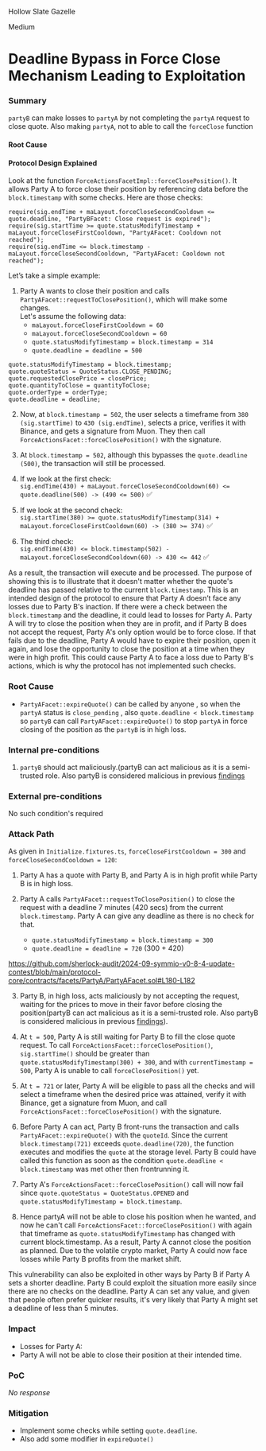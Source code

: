 Hollow Slate Gazelle

Medium

# Deadline Bypass in Force Close Mechanism Leading to Exploitation

### Summary

`partyB` can make losses to `partyA` by not completing the `partyA` request to close quote. Also making `partyA`, not to able to call the `forceClose` function

#### Root Cause

#### Protocol Design Explained
Look at the function `ForceActionsFacetImpl::forceClosePosition()`. It allows Party A to force close their position by referencing  data before the `block.timestamp` with some checks. Here are those checks:

```solidity
require(sig.endTime + maLayout.forceCloseSecondCooldown <= quote.deadline, "PartyBFacet: Close request is expired");
require(sig.startTime >= quote.statusModifyTimestamp + maLayout.forceCloseFirstCooldown, "PartyAFacet: Cooldown not reached");
require(sig.endTime <= block.timestamp - maLayout.forceCloseSecondCooldown, "PartyAFacet: Cooldown not reached");
```

Let’s take a simple example:

1. Party A wants to close their position and calls `PartyAFacet::requestToClosePosition()`, which will make some changes.  
   Let's assume the following data:  
   - `maLayout.forceCloseFirstCooldown = 60`  
   - `maLayout.forceCloseSecondCooldown = 60`  
   - `quote.statusModifyTimestamp = block.timestamp = 314`  
   - `quote.deadline = deadline = 500`

```solidity
quote.statusModifyTimestamp = block.timestamp;
quote.quoteStatus = QuoteStatus.CLOSE_PENDING;
quote.requestedClosePrice = closePrice;
quote.quantityToClose = quantityToClose;
quote.orderType = orderType;
quote.deadline = deadline;
```

2. Now, at `block.timestamp = 502`, the user selects a timeframe from `380 (sig.startTime)` to `430 (sig.endTime)`, selects a price, verifies it with Binance, and gets a signature from Muon. They then call `ForceActionsFacet::forceClosePosition()` with the signature.

3. At `block.timestamp = 502`, although this bypasses the `quote.deadline (500)`, the transaction will still be processed.

4. If we look at the first check:  
   `sig.endTime(430) + maLayout.forceCloseSecondCooldown(60) <= quote.deadline(500) -> (490 <= 500)` ✅

5. If we look at the second check:  
   `sig.startTime(380) >= quote.statusModifyTimestamp(314) + maLayout.forceCloseFirstCooldown(60) -> (380 >= 374)` ✅

6. The third check:  
   `sig.endTime(430) <= block.timestamp(502) - maLayout.forceCloseSecondCooldown(60) -> 430 <= 442` ✅

As a result, the transaction will execute and be processed. The purpose of showing this is to illustrate that it doesn't matter whether the quote's deadline has passed relative to the current `block.timestamp`. This is an intended design of the protocol to ensure that Party A doesn’t face any losses due to Party B's inaction. If there were a check between the `block.timestamp` and the deadline, it could lead to losses for Party A. Party A will try to close the position when they are in profit, and if Party B does not accept the request, Party A's only option would be to force close. If that fails due to the deadline, Party A would have to expire their position, open it again, and lose the opportunity to close the position at a time when they were in high profit. This could cause Party A to face a loss due to Party B's actions, which is why the protocol has not implemented such checks.

### Root Cause
* `PartyAFacet::expireQuote()` can be called by anyone , so when the `partyA` status is `close_pending` , also `quote.deadline < block.timestamp` so `partyB` can call `PartyAFacet::expireQuote()` to stop `partyA` in force closing of the position as the `partyB` is in high loss.

### Internal pre-conditions

1. `partyB` should act maliciously.(partyB can act malicious as it is a semi-trusted role. Also partyB is considered malicious in previous [findings](https://github.com/sherlock-audit/2023-08-symmetrical-judging/issues/41#issuecomment-1724285656)

### External pre-conditions

No such condition's required

### Attack Path

As given in `Initialize.fixtures.ts`, `forceCloseFirstCooldown = 300` and `forceCloseSecondCooldown = 120`:

1. Party A has a quote with Party B, and Party A is in high profit while Party B is in high loss.

2. Party A calls `PartyAFacet::requestToClosePosition()` to close the request with a deadline 7 minutes (420 secs) from the current `block.timestamp`. Party A can give any deadline as there is no check for that.  
   - `quote.statusModifyTimestamp = block.timestamp = 300`  
   - `quote.deadline = deadline = 720` (300 + 420)

https://github.com/sherlock-audit/2024-09-symmio-v0-8-4-update-contest/blob/main/protocol-core/contracts/facets/PartyA/PartyAFacet.sol#L180-L182

3. Party B, in high loss, acts maliciously by not accepting the request, waiting for the prices to move in their favor before closing the position(partyB can act malicious as it is a semi-trusted role. Also partyB is considered malicious in previous [findings](https://github.com/sherlock-audit/2023-08-symmetrical-judging/issues/41#issuecomment-1724285656)).

4. At `t = 500`, Party A is still waiting for Party B to fill the close quote request. To call `ForceActionsFacet::forceClosePosition()`, `sig.startTime()` should be greater than `quote.statusModifyTimestamp(300) + 300`, and with `currentTimestamp = 500`, Party A is unable to call `forceClosePosition()` yet.

5. At `t = 721` or later, Party A will be eligible to pass all the checks and will select a timeframe when the desired price was attained, verify it with Binance, get a signature from Muon, and call `ForceActionsFacet::forceClosePosition()` with the signature.

6. Before Party A can act, Party B front-runs the transaction and calls `PartyAFacet::expireQuote()` with the `quoteId`. Since the current `block.timestamp(721)` exceeds `quote.deadline(720)`, the function executes and modifies the `quote` at the storage level. Party B could have called this function as soon as the condition `quote.deadline < block.timestamp` was met other then frontrunning it.

7. Party A's `ForceActionsFacet::forceClosePosition()` call will now fail since `quote.quoteStatus = QuoteStatus.OPENED` and `quote.statusModifyTimestamp = block.timestamp`.

8. Hence partyA will not be able to close his position when he wanted, and now he can't call `ForceActionsFacet::forceClosePosition()` with again that timeframe as `quote.statusModifyTimestamp` has changed with current block.timestamp. As a result, Party A cannot close the position as planned. Due to the volatile crypto market, Party A could now face losses while Party B profits from the market shift. 

This vulnerability can also be exploited in other ways by Party B if Party A sets a shorter deadline. Party B could exploit the situation more easily since there are no checks on the deadline. Party A can set any value, and given that people often prefer quicker results, it's very likely that Party A might set a deadline of less than 5 minutes.


### Impact


- Losses for Party A:
- Party A will not be able to close their position at their intended time.

### PoC

_No response_

### Mitigation

* Implement some checks while setting `quote.deadline`.
* Also add some modifier in `expireQuote()`